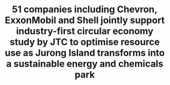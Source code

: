 ---
layout: post
title: "51 companies including Chevron, ExxonMobil and Shell jointly support industry-first circular economy study by JTC to optimise resource use as Jurong Island transforms into a sustainable energy and chemicals park"
file_url: https://www.jtc.gov.sg/about-jtc/news-and-stories/press-releases/51-companies-jointly-support-industry-first-circular-economy-study-by-jtc-to-optimise-resource-use
---